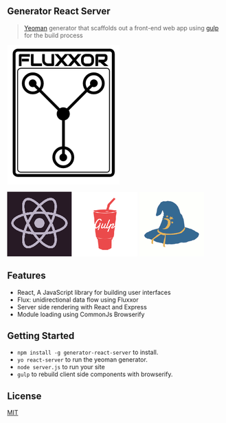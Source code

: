 ## Generator React Server

> [Yeoman](http://yeoman.io) generator that scaffolds out a front-end web app using [gulp](http://gulpjs.com/) for the build process

![](screenshots/fluxxor.png)

![](screenshots/react.png)
![](screenshots/gulp.png)
![](screenshots/browserify.png)


## Features

* React, A JavaScript library for building user interfaces
* Flux: unidirectional data flow using Fluxxor 
* Server side rendering with React and Express
* Module loading using CommonJs Browserify


## Getting Started

- `npm install -g generator-react-server` to install.
- `yo react-server` to run the yeoman generator.
- `node server.js` to run your site 
- `gulp` to rebuild client side components with browserify.

## License

[MIT](http://isekivacenz.mit-license.org/)
